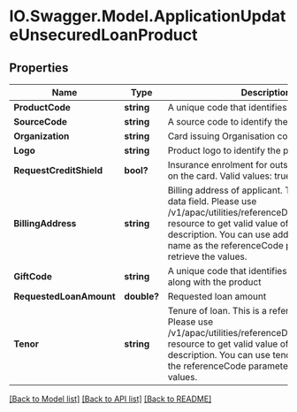 # IO.Swagger.Model.ApplicationUpdateUnsecuredLoanProduct
## Properties

Name | Type | Description | Notes
------------ | ------------- | ------------- | -------------
**ProductCode** | **string** | A unique code that identifies the product | [optional] 
**SourceCode** | **string** | A source code to identify the product | [optional] 
**Organization** | **string** | Card issuing Organisation code | [optional] 
**Logo** | **string** | Product logo to identify the product | [optional] 
**RequestCreditShield** | **bool?** | Insurance enrolment for outstanding balance on the card. Valid values: true and false | [optional] 
**BillingAddress** | **string** | Billing address of applicant. This is a reference data field. Please use /v1/apac/utilities/referenceData/{addressType} resource to get valid value of this field with description. You can use addressType field name as the referenceCode parameter to retrieve the values. | [optional] 
**GiftCode** | **string** | A  unique code that identifies the gift offered along with the product | [optional] 
**RequestedLoanAmount** | **double?** | Requested loan amount | [optional] 
**Tenor** | **string** | Tenure of loan. This is a reference data field. Please use /v1/apac/utilities/referenceData/{tenor} resource to get valid value of this field with description. You can use tenor field name as the referenceCode parameter to retrieve the values. | [optional] 

[[Back to Model list]](../README.md#documentation-for-models) [[Back to API list]](../README.md#documentation-for-api-endpoints) [[Back to README]](../README.md)

